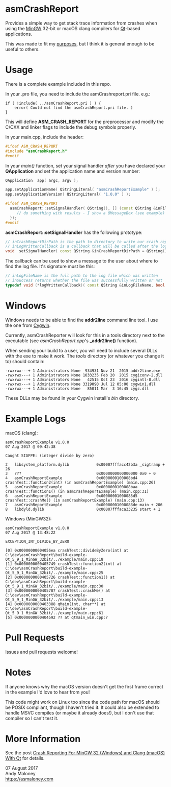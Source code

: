 asmCrashReport
==

Provides a simple way to get stack trace information from crashes when using the [MinGW](http://www.mingw.org/) 32-bit or macOS clang compilers for [Qt](https://www.qt.io/)-based applications.

This was made to fit my [purposes](https://asmaloney.com/2017/08/code/qt-crash-reporting-for-mingw-32-windows-and-clang-macos), but I think it is general enough to be useful to others.

Usage
==

There is a complete example included in this repo.

In your .pro file, you need to include the asmCrashreport.pri file. e.g.:

```
if ( !include( ../asmCrashReport.pri ) ) {
    error( Could not find the asmCrashReport.pri file. )
}
```
This will define **ASM_CRASH_REPORT** for the preprocessor and modify the C/CXX and linker flags to include the debug symbols properly.

In your main.cpp, include the header:

```cpp
#ifdef ASM_CRASH_REPORT
#include "asmCrashReport.h"
#endif
```

In your *main()* function, set your signal handler *after* you have declared your **QApplication** and set the application name and version number:
```cpp
QApplication  app( argc, argv );

app.setApplicationName( QStringLiteral( "asmCrashReportExample" ) );
app.setApplicationVersion( QStringLiteral( "1.0.0" ) );

#ifdef ASM_CRASH_REPORT
  asmCrashReport::setSignalHandler( QString(), [] (const QString &inFileName, bool inSuccess) {
     // do something with results - I show a QMessageBox (see example)
  });
#endif
```

**asmCrashReport::setSignalHandler** has the following prototype:
```cpp
// inCrashReportDirPath is the path to directory to write our crash report to. If this is not set, it will use Desktop/<App Name> Crash Logs/
// inLogWrittenCallback is a callback that will be called after the log file is written
void  setSignalHandler( const QString &inCrashReportDirPath = QString(), logWrittenCallback inLogWrittenCallback = nullptr );
```

The callback can be used to show a message to the user about where to find the log file. It's signature must be this:

```cpp
// inLogFileName is the full path to the log file which was written
// inSuccess returns whether the file was successfully written or not
typedef void (*logWrittenCallback)( const QString &inLogFileName, bool inSuccess );
```

Windows
==
Windows needs to be able to find the **addr2line** command line tool. I use the one from [Cygwin](https://www.cygwin.com/).

Currently, asmCrashReporter will look for this in a tools directory next to the executable (see *asmCrashReport.cpp*'s **_addr2line()** function).

When sending your build to a user, you will need to include several DLLs with the exe to make it work. The *tools* directory (or whatever you change it to) should contain:

```
-rwxrwx---+ 1 Administrators None  934931 Nov 21  2015 addr2line.exe
-rwxrwx---+ 1 Administrators None 1033235 Feb 20  2015 cygiconv-2.dll
-rwxrwx---+ 1 Administrators None   42515 Oct 23  2016 cygintl-8.dll
-rwxrwx---+ 1 Administrators None 3319090 Jul 12 05:00 cygwin1.dll
-rwxrwx---+ 1 Administrators None   85011 Mar  3 16:45 cygz.dll
```

These DLLs may be found in your Cygwin install's *bin* directory.

Example Logs
==
macOS (clang):
```
asmCrashReportExample v1.0.0
07 Aug 2017 @ 09:42:38

Caught SIGFPE: (integer divide by zero)

2   libsystem_platform.dylib            0x00007fffacc42b3a _sigtramp + 26
3   ???                                 0x0000000000000000 0x0 + 0
4   asmCrashReportExample               0x0000000100008bd4 crashTest::function2(int) (in asmCrashReportExample) (main.cpp:26)
5   asmCrashReportExample               0x0000000100008baa crashTest::function1() (in asmCrashReportExample) (main.cpp:31)
6   asmCrashReportExample               0x00000001000085d5 crashTest::crashMe() (in asmCrashReportExample) (main.cpp:13)
7   asmCrashReportExample               0x00000001000083de main + 206
8   libdyld.dylib                       0x00007fffaca33235 start + 1
```
Windows (MinGW32):
```
asmCrashReportExample v1.0.0
07 Aug 2017 @ 13:48:22

EXCEPTION_INT_DIVIDE_BY_ZERO

[0] 0x00000000004056ea crashTest::divideByZero(int) at C:\dev\asmCrashReport\build-example-Qt_5_9_1_MinGW_32bit/../example/main.cpp:18
[1] 0x0000000000405749 crashTest::function2(int) at C:\dev\asmCrashReport\build-example-Qt_5_9_1_MinGW_32bit/../example/main.cpp:25
[2] 0x0000000000405726 crashTest::function1() at C:\dev\asmCrashReport\build-example-Qt_5_9_1_MinGW_32bit/../example/main.cpp:30
[3] 0x0000000000405707 crashTest::crashMe() at C:\dev\asmCrashReport\build-example-Qt_5_9_1_MinGW_32bit/../example/main.cpp:13
[4] 0x0000000000403388 qMain(int, char**) at C:\dev\asmCrashReport\build-example-Qt_5_9_1_MinGW_32bit/../example/main.cpp:61
[5] 0x0000000000404592 ?? at qtmain_win.cpp:?
```

Pull Requests
==
Issues and pull requests welcome! 

Notes
==

If anyone knows why the macOS version doesn't get the first frame correct in the example I'd love to hear from you!

This code might work on Linux too since the code path for macOS should be POSIX compliant, though I haven't tried it. It could also be extended to handle MSVC compiles (or maybe it already does!), but I don't use that compiler so I can't test it.

More Information
==
See the post [Crash Reporting For MinGW 32 (Windows) and Clang (macOS) With Qt](https://asmaloney.com/2017/08/code/crash-reporting-for-mingw-32-windows-and-clang-macos-with-qt/) for details.

07 August 2017  
Andy Maloney  
https://asmaloney.com

